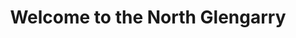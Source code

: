 ---
title: "Welcome to the North Glengarry"
description: "The North Glengarry is a fully licensed restaurant. We are renowned for our excellent food, varied menu and fast service, both in house and delivery."
layout: "home"

heading: THE NORTH GLENGARRY
sub1: "Whether you need a large table for a birthday celebration with friends, a romantic corner to bring your date, or a rustic booth for a special family outing, the North Glengarry offers you the perfect setting for any occasion!"
sub2: "Experience the Scottish roots and rustic charm of small-town eastern Ontario with our picturesque patio. The waterfall stands as a testament to the restaurant’s history as a grist mill. Built in 1819, it’s the oldest standing building in Alexandria!"

cta_link: "/menu"
cta_text: Explore Our Menu

cta_link2: 'tel:+1-613-525-3030'
cta_text2: "Call For Reservation"
---